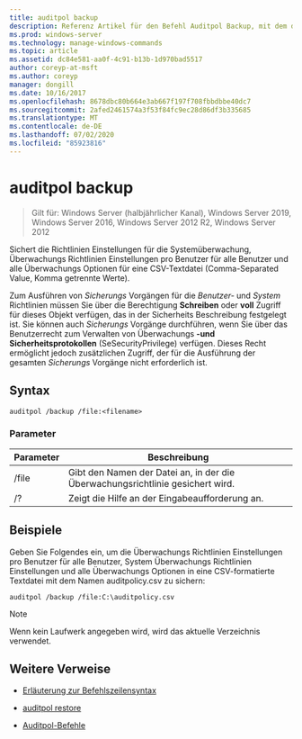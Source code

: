 ```yaml
---
title: auditpol backup
description: Referenz Artikel für den Befehl Auditpol Backup, mit dem die Richtlinien Einstellungen für die Systemüberwachung, Überwachungs Richtlinien Einstellungen pro Benutzer für alle Benutzer und alle Überwachungs Optionen für eine CSV-Textdatei (Comma-Separated Value, Komma getrennte Werte) gesichert werden.
ms.prod: windows-server
ms.technology: manage-windows-commands
ms.topic: article
ms.assetid: dc84e581-aa0f-4c91-b13b-1d970bad5517
author: coreyp-at-msft
ms.author: coreyp
manager: dongill
ms.date: 10/16/2017
ms.openlocfilehash: 8678dbc80b664e3ab667f197f708fbbdbbe40dc7
ms.sourcegitcommit: 2afed2461574a3f53f84fc9ec28d86df3b335685
ms.translationtype: MT
ms.contentlocale: de-DE
ms.lasthandoff: 07/02/2020
ms.locfileid: "85923816"
---
```

# <a name="auditpol-backup"></a>auditpol backup

> Gilt für: Windows Server (halbjährlicher Kanal), Windows Server 2019, Windows Server 2016, Windows Server 2012 R2, Windows Server 2012

Sichert die Richtlinien Einstellungen für die Systemüberwachung, Überwachungs Richtlinien Einstellungen pro Benutzer für alle Benutzer und alle Überwachungs Optionen für eine CSV-Textdatei (Comma-Separated Value, Komma getrennte Werte).

Zum Ausführen von *Sicherungs* Vorgängen für die *Benutzer-* und *System* Richtlinien müssen Sie über die Berechtigung **Schreiben** oder **voll** Zugriff für dieses Objekt verfügen, das in der Sicherheits Beschreibung festgelegt ist. Sie können auch *Sicherungs* Vorgänge durchführen, wenn Sie über das Benutzerrecht zum Verwalten von Überwachungs **-und Sicherheitsprotokollen** (SeSecurityPrivilege) verfügen. Dieses Recht ermöglicht jedoch zusätzlichen Zugriff, der für die Ausführung der gesamten *Sicherungs* Vorgänge nicht erforderlich ist.

## <a name="syntax"></a>Syntax

```
auditpol /backup /file:<filename>
```

### <a name="parameters"></a>Parameter

| Parameter | Beschreibung |
|-----------|------------- |
| /file | Gibt den Namen der Datei an, in der die Überwachungsrichtlinie gesichert wird. |
| /? | Zeigt die Hilfe an der Eingabeaufforderung an. |

## <a name="examples"></a>Beispiele

Geben Sie Folgendes ein, um die Überwachungs Richtlinien Einstellungen pro Benutzer für alle Benutzer, System Überwachungs Richtlinien Einstellungen und alle Überwachungs Optionen in eine CSV-formatierte Textdatei mit dem Namen auditpolicy.csv zu sichern:

```
auditpol /backup /file:C:\auditpolicy.csv
```

> [!NOTE]
> Wenn kein Laufwerk angegeben wird, wird das aktuelle Verzeichnis verwendet.

## <a name="additional-references"></a>Weitere Verweise

- [Erläuterung zur Befehlszeilensyntax](command-line-syntax-key.md)

- [auditpol restore](auditpol-restore.md)

- [Auditpol-Befehle](auditpol.md)
